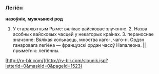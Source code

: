 ### Легіён
**назоўнік, мужчынскі род**

1. У старажытным Рыме: вялікае вайсковае злучэнне. 2. Назва асобных вайсковых часцей у некаторых краінах. 3. пераноснае значэнне: Вялікая колькасць, мноства каго-, чаго-н. Ордэн ганаровага легіёна — французскі ордэн часоў Напалеона. || прыметнік: легіённы.

<a rel="author">[http://rv-blr.com/](http://rv-blr.com/slounik.jsp?letterId=0&maskId=0&pageId=1523)</a>
